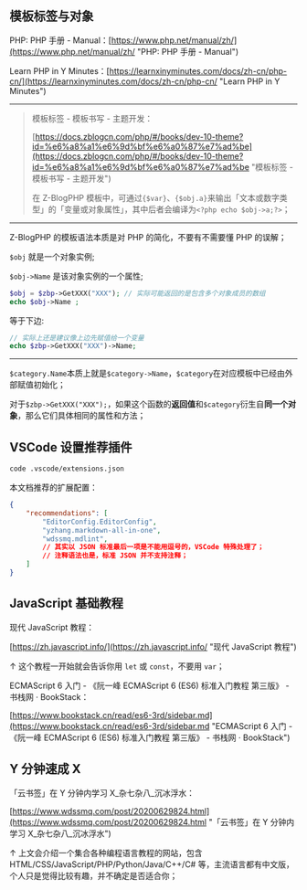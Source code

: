 
## 模板标签与对象

PHP: PHP 手册 - Manual：[https://www.php.net/manual/zh/](https://www.php.net/manual/zh/ "PHP: PHP 手册 - Manual")

Learn PHP in Y Minutes：[https://learnxinyminutes.com/docs/zh-cn/php-cn/](https://learnxinyminutes.com/docs/zh-cn/php-cn/ "Learn PHP in Y Minutes")

-----

> 模板标签 - 模板书写 - 主题开发：
>
> [https://docs.zblogcn.com/php/#/books/dev-10-theme?id=%e6%a8%a1%e6%9d%bf%e6%a0%87%e7%ad%be](https://docs.zblogcn.com/php/#/books/dev-10-theme?id=%e6%a8%a1%e6%9d%bf%e6%a0%87%e7%ad%be "模板标签 - 模板书写 - 主题开发")
>
> 在 Z-BlogPHP 模板中，可通过`{$var}`、`{$obj.a}`来输出「文本或数字类型」的「变量或对象属性」，其中后者会编译为`<?php echo $obj->a;?>`；

-----

Z-BlogPHP 的模板语法本质是对 PHP 的简化，不要有不需要懂 PHP 的误解；

`$obj` 就是一个对象实例;

`$obj->Name` 是该对象实例的一个属性;

```php
$obj = $zbp->GetXXX("XXX"); // 实际可能返回的是包含多个对象成员的数组
echo $obj->Name ;
```

等于下边:

```php
// 实际上还是建议像上边先赋值给一个变量
echo $zbp->GetXXX("XXX")->Name;
```

--------

`$category.Name`本质上就是`$category->Name`，`$category`在对应模板中已经由外部赋值初始化；

对于`$zbp->GetXXX("XXX");`，如果这个函数的**返回值**和`$category`衍生自**同一个对象**，那么它们具体相同的属性和方法；


<!-- ============================ -->

## VSCode 设置推荐插件


```bash
code .vscode/extensions.json

```

本文档推荐的扩展配置：

```json
{
    "recommendations": [
        "EditorConfig.EditorConfig",
        "yzhang.markdown-all-in-one",
        "wdssmq.mdlint",
        // 其实以 JSON 标准最后一项是不能用逗号的，VSCode 特殊处理了；
        // 注释语法也是，标准 JSON 并不支持注释；
    ]
}
```

## JavaScript 基础教程

现代 JavaScript 教程：

[https://zh.javascript.info/](https://zh.javascript.info/ "现代 JavaScript 教程")

↑ 这个教程一开始就会告诉你用 `let` 或 `const`，不要用 `var`；

ECMAScript 6 入门 - 《阮一峰 ECMAScript 6 (ES6) 标准入门教程 第三版》 - 书栈网 · BookStack：

[https://www.bookstack.cn/read/es6-3rd/sidebar.md](https://www.bookstack.cn/read/es6-3rd/sidebar.md "ECMAScript 6 入门 - 《阮一峰 ECMAScript 6 (ES6) 标准入门教程 第三版》 - 书栈网 · BookStack")


## Y 分钟速成 X

「云书签」在 Y 分钟内学习 X\_杂七杂八\_沉冰浮水：

[https://www.wdssmq.com/post/20200629824.html](https://www.wdssmq.com/post/20200629824.html "「云书签」在 Y 分钟内学习 X\_杂七杂八\_沉冰浮水")

↑ 上文会介绍一个集合各种编程语言教程的网站，包含 HTML/CSS/JavaScript/PHP/Python/Java/C++/C# 等，主流语言都有中文版，个人只是觉得比较有趣，并不确定是否适合你；

